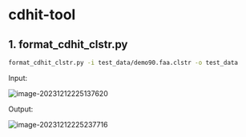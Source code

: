 # cdhit-tool

## 1. format_cdhit_clstr.py

```bash
format_cdhit_clstr.py -i test_data/demo90.faa.clstr -o test_data
```

Input:

![image-20231212225137620](https://cdn.jsdelivr.net/gh/BioGavin/Pic/img202312122251804.png)



Output:

![image-20231212225237716](https://cdn.jsdelivr.net/gh/BioGavin/Pic/img202312122252831.png)



